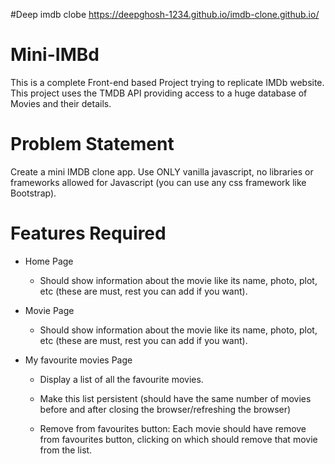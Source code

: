#Deep imdb clobe
https://deepghosh-1234.github.io/imdb-clone.github.io/
# Mini-IMBd

This is a complete Front-end based Project trying to replicate IMDb website. This project uses the TMDB API providing access to a huge database of Movies and their details.

# Problem Statement

Create a mini IMDB clone app. Use ONLY vanilla javascript, no libraries or frameworks allowed for Javascript (you can use any css framework like Bootstrap).

# Features Required

* Home Page

  - Should show information about the movie like its name, photo, plot, etc (these are must, rest you can add if you want).
  
* Movie Page
 
  - Should show information about the movie like its name, photo, plot, etc (these are must, rest you can add if you want).


* My favourite movies Page

  - Display a list of all the favourite movies.
  
  - Make this list persistent (should have the same number of movies before and after closing the browser/refreshing the browser)
  
  - Remove from favourites button: Each movie should have remove from favourites button, clicking on which should remove that movie from the list.

